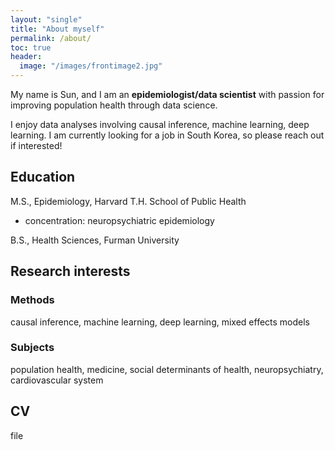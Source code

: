 ```yaml
---
layout: "single"
title: "About myself"
permalink: /about/
toc: true
header:
  image: "/images/frontimage2.jpg"
---
```

My name is Sun, and I am an **epidemiologist/data scientist** with passion for improving population health through data science.

I enjoy data analyses involving causal inference, machine learning, deep learning. I am currently looking for a job in South Korea, so please reach out if interested!

## Education
M.S., Epidemiology, Harvard T.H. School of Public Health
- concentration: neuropsychiatric epidemiology

B.S., Health Sciences, Furman University

## Research interests
### Methods
causal inference, machine learning, deep learning, mixed effects models
### Subjects
population health, medicine, social determinants of health, neuropsychiatry, cardiovascular system

## CV
file



